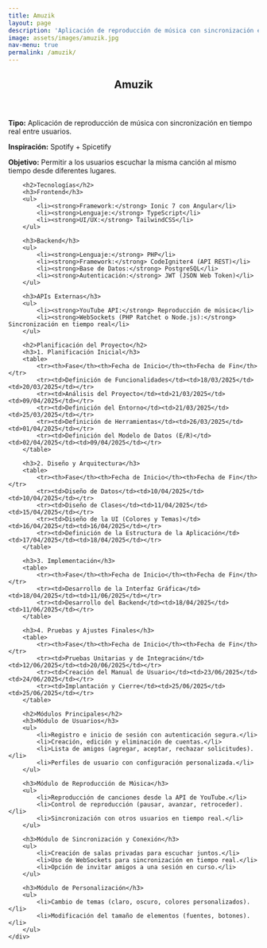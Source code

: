 ```yaml
---
title: Amuzik
layout: page
description: 'Aplicación de reproducción de música con sincronización en tiempo real entre usuarios.'
image: assets/images/amuzik.jpg
nav-menu: true
permalink: /amuzik/
---
```


<!-- Main -->
<div id="main" class="alt">

<!-- One -->
<section id="one">
    <div class="inner">
        <header class="major">
            <h1>Amuzik</h1>
        </header>
        <p><strong>Tipo:</strong> Aplicación de reproducción de música con sincronización en tiempo real entre usuarios.</p>
        <p><strong>Inspiración:</strong> Spotify + Spicetify</p>
        <p><strong>Objetivo:</strong> Permitir a los usuarios escuchar la misma canción al mismo tiempo desde diferentes lugares.</p>

        <h2>Tecnologías</h2>
        <h3>Frontend</h3>
        <ul>
            <li><strong>Framework:</strong> Ionic 7 con Angular</li>
            <li><strong>Lenguaje:</strong> TypeScript</li>
            <li><strong>UI/UX:</strong> TailwindCSS</li>
        </ul>
        
        <h3>Backend</h3>
        <ul>
            <li><strong>Lenguaje:</strong> PHP</li>
            <li><strong>Framework:</strong> CodeIgniter4 (API REST)</li>
            <li><strong>Base de Datos:</strong> PostgreSQL</li>
            <li><strong>Autenticación:</strong> JWT (JSON Web Token)</li>
        </ul>
        
        <h3>APIs Externas</h3>
        <ul>
            <li><strong>YouTube API:</strong> Reproducción de música</li>
            <li><strong>WebSockets (PHP Ratchet o Node.js):</strong> Sincronización en tiempo real</li>
        </ul>

        <h2>Planificación del Proyecto</h2>
        <h3>1. Planificación Inicial</h3>
        <table>
            <tr><th>Fase</th><th>Fecha de Inicio</th><th>Fecha de Fin</th></tr>
            <tr><td>Definición de Funcionalidades</td><td>18/03/2025</td><td>20/03/2025</td></tr>
            <tr><td>Análisis del Proyecto</td><td>21/03/2025</td><td>09/04/2025</td></tr>
            <tr><td>Definición del Entorno</td><td>21/03/2025</td><td>25/03/2025</td></tr>
            <tr><td>Definición de Herramientas</td><td>26/03/2025</td><td>01/04/2025</td></tr>
            <tr><td>Definición del Modelo de Datos (E/R)</td><td>02/04/2025</td><td>09/04/2025</td></tr>
        </table>

        <h3>2. Diseño y Arquitectura</h3>
        <table>
            <tr><th>Fase</th><th>Fecha de Inicio</th><th>Fecha de Fin</th></tr>
            <tr><td>Diseño de Datos</td><td>10/04/2025</td><td>10/04/2025</td></tr>
            <tr><td>Diseño de Clases</td><td>11/04/2025</td><td>15/04/2025</td></tr>
            <tr><td>Diseño de la UI (Colores y Temas)</td><td>16/04/2025</td><td>16/04/2025</td></tr>
            <tr><td>Definición de la Estructura de la Aplicación</td><td>17/04/2025</td><td>18/04/2025</td></tr>
        </table>

        <h3>3. Implementación</h3>
        <table>
            <tr><th>Fase</th><th>Fecha de Inicio</th><th>Fecha de Fin</th></tr>
            <tr><td>Desarrollo de la Interfaz Gráfica</td><td>18/04/2025</td><td>11/06/2025</td></tr>
            <tr><td>Desarrollo del Backend</td><td>18/04/2025</td><td>11/06/2025</td></tr>
        </table>

        <h3>4. Pruebas y Ajustes Finales</h3>
        <table>
            <tr><th>Fase</th><th>Fecha de Inicio</th><th>Fecha de Fin</th></tr>
            <tr><td>Pruebas Unitarias y de Integración</td><td>12/06/2025</td><td>20/06/2025</td></tr>
            <tr><td>Creación del Manual de Usuario</td><td>23/06/2025</td><td>24/06/2025</td></tr>
            <tr><td>Implantación y Cierre</td><td>25/06/2025</td><td>25/06/2025</td></tr>
        </table>

        <h2>Módulos Principales</h2>
        <h3>Módulo de Usuarios</h3>
        <ul>
            <li>Registro e inicio de sesión con autenticación segura.</li>
            <li>Creación, edición y eliminación de cuentas.</li>
            <li>Lista de amigos (agregar, aceptar, rechazar solicitudes).</li>
            <li>Perfiles de usuario con configuración personalizada.</li>
        </ul>

        <h3>Módulo de Reproducción de Música</h3>
        <ul>
            <li>Reproducción de canciones desde la API de YouTube.</li>
            <li>Control de reproducción (pausar, avanzar, retroceder).</li>
            <li>Sincronización con otros usuarios en tiempo real.</li>
        </ul>

        <h3>Módulo de Sincronización y Conexión</h3>
        <ul>
            <li>Creación de salas privadas para escuchar juntos.</li>
            <li>Uso de WebSockets para sincronización en tiempo real.</li>
            <li>Opción de invitar amigos a una sesión en curso.</li>
        </ul>

        <h3>Módulo de Personalización</h3>
        <ul>
            <li>Cambio de temas (claro, oscuro, colores personalizados).</li>
            <li>Modificación del tamaño de elementos (fuentes, botones).</li>
        </ul>
    </div>
</section>

</div>